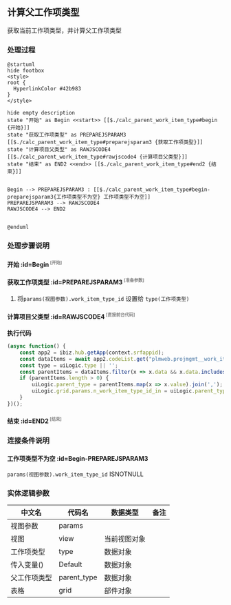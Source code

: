 ## 计算父工作项类型 <!-- {docsify-ignore-all} -->

   获取当前工作项类型，并计算父工作项类型

### 处理过程

```plantuml
@startuml
hide footbox
<style>
root {
  HyperlinkColor #42b983
}
</style>

hide empty description
state "开始" as Begin <<start>> [[$./calc_parent_work_item_type#begin {开始}]]
state "获取工作项类型" as PREPAREJSPARAM3  [[$./calc_parent_work_item_type#preparejsparam3 {获取工作项类型}]]
state "计算项目父类型" as RAWJSCODE4  [[$./calc_parent_work_item_type#rawjscode4 {计算项目父类型}]]
state "结束" as END2 <<end>> [[$./calc_parent_work_item_type#end2 {结束}]]


Begin --> PREPAREJSPARAM3 : [[$./calc_parent_work_item_type#begin-preparejsparam3{工作项类型不为空} 工作项类型不为空]]
PREPAREJSPARAM3 --> RAWJSCODE4
RAWJSCODE4 --> END2


@enduml
```


### 处理步骤说明

#### 开始 :id=Begin<sup class="footnote-symbol"> <font color=gray size=1>[开始]</font></sup>




#### 获取工作项类型 :id=PREPAREJSPARAM3<sup class="footnote-symbol"> <font color=gray size=1>[准备参数]</font></sup>



1. 将`params(视图参数).work_item_type_id` 设置给  `type(工作项类型)`

#### 计算项目父类型 :id=RAWJSCODE4<sup class="footnote-symbol"> <font color=gray size=1>[直接前台代码]</font></sup>



<p class="panel-title"><b>执行代码</b></p>

```javascript
(async function() {
    const app2 = ibiz.hub.getApp(context.srfappid);
    const dataItems = await app2.codeList.get("plmweb.projmgmt__work_item_type", context, params);
    const type = uiLogic.type || '';
    const parentItems = dataItems.filter(x => x.data && x.data.includes(type));
    if (parentItems.length > 0) {
        uiLogic.parent_type = parentItems.map(x => x.value).join(',');
        uiLogic.grid.params.n_work_item_type_id_in = uiLogic.parent_type;
    }
})();
```

#### 结束 :id=END2<sup class="footnote-symbol"> <font color=gray size=1>[结束]</font></sup>




### 连接条件说明
#### 工作项类型不为空 :id=Begin-PREPAREJSPARAM3

```params(视图参数).work_item_type_id``` ISNOTNULL


### 实体逻辑参数

|    中文名   |    代码名    |  数据类型      |备注 |
| --------| --------| --------  | --------   |
|视图参数|params|||
|视图|view|当前视图对象||
|工作项类型|type|数据对象||
|传入变量(<i class="fa fa-check"/></i>)|Default|数据对象||
|父工作项类型|parent_type|数据对象||
|表格|grid|部件对象||
